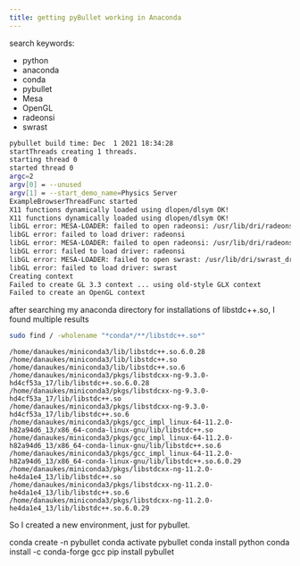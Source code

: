 ```yaml
---
title: getting pyBullet working in Anaconda
---
```



search keywords:

- python
- anaconda
- conda
- pybullet
- Mesa
- OpenGL
- radeonsi
- swrast


```bash
pybullet build time: Dec  1 2021 18:34:28
startThreads creating 1 threads.
starting thread 0
started thread 0 
argc=2
argv[0] = --unused
argv[1] = --start_demo_name=Physics Server
ExampleBrowserThreadFunc started
X11 functions dynamically loaded using dlopen/dlsym OK!
X11 functions dynamically loaded using dlopen/dlsym OK!
libGL error: MESA-LOADER: failed to open radeonsi: /usr/lib/dri/radeonsi_dri.so: cannot open shared object file: No such file or directory (search paths /usr/lib/x86_64-linux-gnu/dri:\$${ORIGIN}/dri:/usr/lib/dri, suffix _dri)
libGL error: failed to load driver: radeonsi
libGL error: MESA-LOADER: failed to open radeonsi: /usr/lib/dri/radeonsi_dri.so: cannot open shared object file: No such file or directory (search paths /usr/lib/x86_64-linux-gnu/dri:\$${ORIGIN}/dri:/usr/lib/dri, suffix _dri)
libGL error: failed to load driver: radeonsi
libGL error: MESA-LOADER: failed to open swrast: /usr/lib/dri/swrast_dri.so: cannot open shared object file: No such file or directory (search paths /usr/lib/x86_64-linux-gnu/dri:\$${ORIGIN}/dri:/usr/lib/dri, suffix _dri)
libGL error: failed to load driver: swrast
Creating context
Failed to create GL 3.3 context ... using old-style GLX context
Failed to create an OpenGL context
```

after searching my anaconda directory for installations of libstdc++.so, I found multiple results

```bash
sudo find / -wholename "*conda*/**/libstdc++.so*"
```

```
/home/danaukes/miniconda3/lib/libstdc++.so.6.0.28
/home/danaukes/miniconda3/lib/libstdc++.so
/home/danaukes/miniconda3/lib/libstdc++.so.6
/home/danaukes/miniconda3/pkgs/libstdcxx-ng-9.3.0-hd4cf53a_17/lib/libstdc++.so.6.0.28
/home/danaukes/miniconda3/pkgs/libstdcxx-ng-9.3.0-hd4cf53a_17/lib/libstdc++.so
/home/danaukes/miniconda3/pkgs/libstdcxx-ng-9.3.0-hd4cf53a_17/lib/libstdc++.so.6
/home/danaukes/miniconda3/pkgs/gcc_impl_linux-64-11.2.0-h82a94d6_13/x86_64-conda-linux-gnu/lib/libstdc++.so
/home/danaukes/miniconda3/pkgs/gcc_impl_linux-64-11.2.0-h82a94d6_13/x86_64-conda-linux-gnu/lib/libstdc++.so.6
/home/danaukes/miniconda3/pkgs/gcc_impl_linux-64-11.2.0-h82a94d6_13/x86_64-conda-linux-gnu/lib/libstdc++.so.6.0.29
/home/danaukes/miniconda3/pkgs/libstdcxx-ng-11.2.0-he4da1e4_13/lib/libstdc++.so
/home/danaukes/miniconda3/pkgs/libstdcxx-ng-11.2.0-he4da1e4_13/lib/libstdc++.so.6
/home/danaukes/miniconda3/pkgs/libstdcxx-ng-11.2.0-he4da1e4_13/lib/libstdc++.so.6.0.29
```

So I created a new environment, just for pybullet.


conda create -n pybullet
conda activate pybullet
conda install python
conda install -c conda-forge gcc
pip install pybullet



